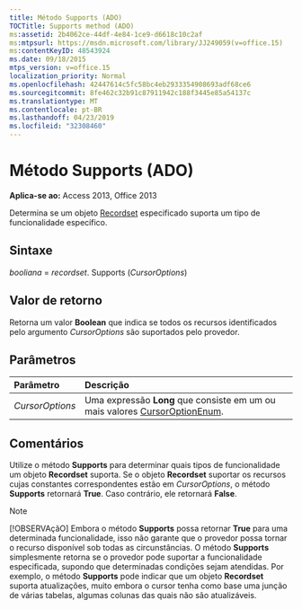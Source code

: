 ```yaml
---
title: Método Supports (ADO)
TOCTitle: Supports method (ADO)
ms:assetid: 2b4062ce-44df-4e84-1ce9-d6618c10c2af
ms:mtpsurl: https://msdn.microsoft.com/library/JJ249059(v=office.15)
ms:contentKeyID: 48543924
ms.date: 09/18/2015
mtps_version: v=office.15
localization_priority: Normal
ms.openlocfilehash: 42447614c5fc58bc4eb2933354908693adf68ce6
ms.sourcegitcommit: 8fe462c32b91c87911942c188f3445e85a54137c
ms.translationtype: MT
ms.contentlocale: pt-BR
ms.lasthandoff: 04/23/2019
ms.locfileid: "32308460"
---
```

# <a name="supports-method-ado"></a>Método Supports (ADO)

**Aplica-se ao:** Access 2013, Office 2013

Determina se um objeto [Recordset](recordset-object-ado.md) especificado suporta um tipo de funcionalidade específico.

## <a name="syntax"></a>Sintaxe

*booliana*  =  *recordset*. Supports (*CursorOptions*)

## <a name="return-value"></a>Valor de retorno

Retorna um valor **Boolean** que indica se todos os recursos identificados pelo argumento *CursorOptions* são suportados pelo provedor.

## <a name="parameters"></a>Parâmetros

|Parâmetro|Descrição|
|:--------|:----------|
|*CursorOptions* |Uma expressão **Long** que consiste em um ou mais valores [CursorOptionEnum](cursoroptionenum.md).|

## <a name="remarks"></a>Comentários

Utilize o método **Supports** para determinar quais tipos de funcionalidade um objeto **Recordset** suporta. Se o objeto **Recordset** suportar os recursos cujas constantes correspondentes estão em *CursorOptions*, o método **Supports** retornará **True**. Caso contrário, ele retornará **False**.


> [!NOTE]
> [!OBSERVAçãO] Embora o método **Supports** possa retornar **True** para uma determinada funcionalidade, isso não garante que o provedor possa tornar o recurso disponível sob todas as circunstâncias. O método **Supports** simplesmente retorna se o provedor pode suportar a funcionalidade especificada, supondo que determinadas condições sejam atendidas. Por exemplo, o método **Supports** pode indicar que um objeto **Recordset** suporta atualizações, muito embora o cursor tenha como base uma junção de várias tabelas, algumas colunas das quais não são atualizáveis.


